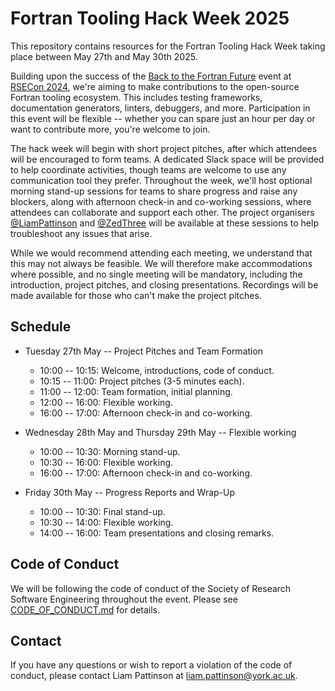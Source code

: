 # Fortran Tooling Hack Week 2025

This repository contains resources for the Fortran Tooling Hack Week taking place between May
27th and May 30th 2025.

Building upon the success of the [Back to the Fortran Future](https://lu.ma/ao471jms) event at
[RSECon 2024](https://rsecon24.society-rse.org/), we're aiming to make contributions to the
open-source Fortran tooling ecosystem. This includes testing frameworks, documentation
generators, linters, debuggers, and more. Participation in this event will be flexible --
whether you can spare just an hour per day or want to contribute more, you're welcome to join.

The hack week will begin with short project pitches, after which attendees will be encouraged
to form teams. A dedicated Slack space will be provided to help coordinate activities, though
teams are welcome to use any communication tool they prefer. Throughout the week, we'll host
optional morning stand-up sessions for teams to share progress and raise any blockers, along
with afternoon check-in and co-working sessions, where attendees can collaborate and support
each other. The project organisers [@LiamPattinson](https://github.com/LiamPattinson) and
[@ZedThree](https://github.com/ZedThree) will be available at these sessions to help
troubleshoot any issues that arise.

While we would recommend attending each meeting, we understand that this may not always be
feasible. We will therefore make accommodations where possible, and no single meeting will be
mandatory, including the introduction, project pitches, and closing presentations. Recordings
will be made available for those who can't make the project pitches.

## Schedule

- Tuesday 27th May -- Project Pitches and Team Formation
  - 10:00 -- 10:15: Welcome, introductions, code of conduct.
  - 10:15 -- 11:00: Project pitches (3-5 minutes each).
  - 11:00 -- 12:00: Team formation, initial planning.
  - 12:00 -- 16:00: Flexible working.
  - 16:00 -- 17:00: Afternoon check-in and co-working.

- Wednesday 28th May and Thursday 29th May -- Flexible working
  - 10:00 -- 10:30: Morning stand-up.
  - 10:30 -- 16:00: Flexible working.
  - 16:00 -- 17:00: Afternoon check-in and co-working.

- Friday 30th May -- Progress Reports and Wrap-Up
  - 10:00 -- 10:30: Final stand-up.
  - 10:30 -- 14:00: Flexible working.
  - 14:00 -- 16:00: Team presentations and closing remarks.
 
## Code of Conduct

We will be following the code of conduct of the Society of Research Software Engineering
throughout the event. Please see [CODE_OF_CONDUCT.md](./CODE_OF_CONDUCT.md) for details.

## Contact

If you have any questions or wish to report a violation of the code of conduct, please
contact Liam Pattinson at [liam.pattinson@york.ac.uk](mailto:liam.pattinson@york.ac.uk).
